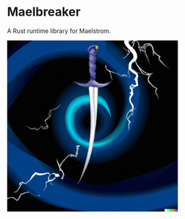 # Maelbreaker

A Rust runtime library for Maelstrom.

<img src="maelbreaker.png"  width="400" height="400">